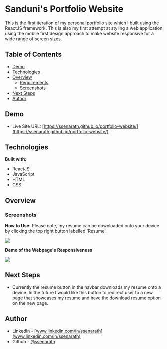 # Sanduni's Portfolio Website

This is the first iteration of my personal portfolio site which I built using the ReactJS framework. This is also my first attempt at styling a web application using the mobile first design approach to make website responsive for a wide range of screen sizes. 

## Table of Contents
* [Demo](#demo)
* [Technologies](#technologies)
* [Overview](#overview)
    * [Requirements](#requirements)
    * [Screenshots](#screenshots)
* [Next Steps](#next-steps)
* [Author](#author)

## Demo
* Live Site URL: [https://ssenarath.github.io/portfolio-website/](https://ssenarath.github.io/portfolio-website/)

## Technologies
**Built with:**
* ReactJS
* JavaScript
* HTML
* CSS
	
## Overview

### Screenshots

**How to Use:**
Please note, my resume can be downloaded onto your device by clicking the top right button labelled 'Resume'.

![](https://github.com/SSenarath/portfolio-website/blob/99cb084f54a0d09cecf7ee73a5bfc60b52fcc687/public/screenshots/porfolio-website-demo.gif)

**Demo of the Webpage's Responsiveness**

![](https://github.com/SSenarath/portfolio-website/blob/99cb084f54a0d09cecf7ee73a5bfc60b52fcc687/public/screenshots/portfolio-responsiveness.gif)

## Next Steps

* Currently the resume button in the navbar downloads my resume onto a device. In the future I would like this button to redirect user to a new page that showcases my resume and have the download resume option on the new page.  

## Author

* LinkedIn - [www.linkedin.com/in/ssenarath](www.linkedin.com/in/ssenarath)
* Github - [@ssenarath](https://github.com/SSenarath)
